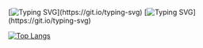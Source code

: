 [![Typing SVG](https://readme-typing-svg.herokuapp.com?color=%2336BCF7&lines=Привет,+меня+зовут+Даниил.)](https://git.io/typing-svg)
[![Typing SVG](https://readme-typing-svg.herokuapp.com?color=%2336BCF7&lines=Мне+22+года..)](https://git.io/typing-svg)

[![Top Langs](https://github-readme-stats.vercel.app/api/top-langs/?username=piplofen&layout=compact)](https://github.com/anuraghazra/github-readme-stats)
